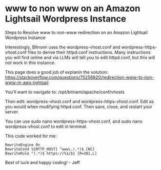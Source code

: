 # www to non www on an Amazon Lightsail Wordpress Instance

Steps to Resolve www to non-www redirection on an Amazon Lightsail Wordpress Instance

Interestingly, Bitnomi uses the wordpress-vhost.conf and wordpress-https-vhost.conf files to derive their httpd.conf instructions.  Many instructions you will find online and via LLMs will tell you to edit httpd.conf, but this will not work in this instance.

This page does a good job of explanin the solution: https://stackoverflow.com/questions/75256820/redirection-www-to-non-www-in-aws-lightsail

You'll want to navigate to: /opt/bitnami/apache/conf/vhosts

Then edit: wordpress-vhost.conf and wordpress-https-vhost.conf.  Edit as you would when modifying httpd.conf.  Then save, close, and restart your server.

You can use sudo nano wordpress-https-vhost.conf, and sudo nano wordpress-vhost.conf to edit in terminal.

This code worked for me:

    RewriteEngine On
    RewriteCond %{HTTP_HOST} ^www\.(.*)$ [NC]
    RewriteRule ^(.*)$ https://%1/$1 [R=301,L]

Best of luck and happy coding! - Jeff
